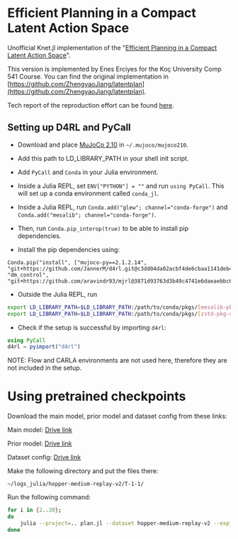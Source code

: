# Efficient Planning in a Compact Latent Action Space

Unofficial Knet.jl implementation of the "[Efficient Planning in a Compact Latent Action Space](https://arxiv.org/abs/2208.10291)".

This version is implemented by Enes Erciyes for the Koç University Comp 541 Course. You can find the original implementation in [https://github.com/ZhengyaoJiang/latentplan](https://github.com/ZhengyaoJiang/latentplan).

Tech report of the reproduction effort can be found [here](https://eneserciyes.github.io/assets/pdf/Comp541_LatentPlan_TechReport.pdf).

## Setting up D4RL and PyCall

* Download and place [MuJoCo 2.10](https://mujoco.org/download/mujoco210-linux-x86_64.tar.gz) in `~/.mujoco/mujoco210`.
* Add this path to LD_LIBRARY_PATH in your shell init script. 
* Add `PyCall` and `Conda` in your Julia environment.
* Inside a Julia REPL, set `ENV["PYTHON"] = ""` and run `using PyCall`. This will set up a conda environment called `conda_jl`. 

* Inside a Julia REPL, run `Conda.add("glew"; channel="conda-forge")` and `Conda.add("mesalib"; channel="conda-forge")`.
* Then, run `Conda.pip_interop(true)` to be able to install pip dependencies.
* Install the pip dependencies using:
```
Conda.pip("install", ["mujoco-py==2.1.2.14", "git+https://github.com/JannerM/d4rl.git@c3dd04da02acbf4de6cbaa1141deb4f958f03ca9", "dm_control", "git+https://github.com/aravindr93/mjrl@3871d93763d3b49c4741e6daeaebbc605fe140dc"])
```
* Outside the Julia REPL, run
```bash
export LD_LIBRARY_PATH=$LD_LIBRARY_PATH:/path/to/conda/pkgs/[mesalib-pkg-dir]/lib
export LD_LIBRARY_PATH=$LD_LIBRARY_PATH:/path/to/conda/pkgs/[zstd-pkg-dir]/lib
```
* Check if the setup is successful by importing `d4rl`:
```julia
using PyCall
d4rl = pyimport("d4rl")
```
NOTE: Flow and CARLA environments are not used here, therefore they are not included in the setup.

# Using pretrained checkpoints

Download the main model, prior model and dataset config from these links:

Main model: [Drive link](https://drive.google.com/file/d/1oBLW_ZyU09iM-Lq7ugoEvEq2rqskwgwF/view?usp=share_link)

Prior model: [Drive link](https://drive.google.com/file/d/1seNqrqWRMBRqDUE-JtsIZRxgB955DQNk/view?usp=share_link)

Dataset config: [Drive link](https://drive.google.com/file/d/1hbUz58Q_cHyhXy67Kg_-shF8S1pJz7HW/view?usp=share_link)

Make the following directory and put the files there:

```
~/logs_julia/hopper-medium-replay-v2/T-1-1/
```

Run the following command:

```bash
for i in {2..20};
do
    julia --project=.. plan.jl --dataset hopper-medium-replay-v2 --exp_name T-1-1 --suffix $i --n_expand 4 --beam_width 64 --horizon 15
done
```

